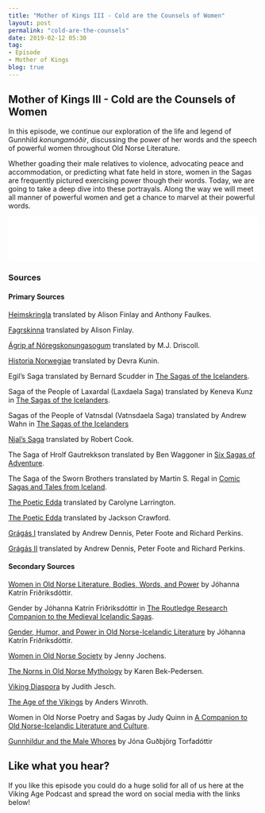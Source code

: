 ```yaml
---
title: "Mother of Kings III - Cold are the Counsels of Women"
layout: post
permalink: "cold-are-the-counsels"
date: 2019-02-12 05:30
tag:
- Episode
- Mother of Kings
blog: true
---
```


## Mother of Kings III - Cold are the Counsels of Women

In this episode, we continue our exploration of the life and legend of Gunnhild _konungamóðir_, discussing the power of her words and the speech of powerful women throughout Old Norse Literature.

Whether goading their male relatives to violence, advocating peace and accommodation, or predicting what fate held in store, women in the Sagas are frequently pictured exercising power though their words. Today, we are going to take a deep dive into these portrayals. Along the way we will meet all manner of powerful women and get a chance to marvel at their powerful words.  

<iframe style="border: none" src="//html5-player.libsyn.com/embed/episode/id/8563271/height/90/theme/custom/thumbnail/yes/direction/backward/render-playlist/no/custom-color/87A93A/" height="90" width="100%" scrolling="no"  allowfullscreen webkitallowfullscreen mozallowfullscreen oallowfullscreen msallowfullscreen></iframe>

### Sources

#### Primary Sources

[Heimskringla](http://www.vsnrweb-publications.org.uk/Heimskringla%20I.pdf) translated by Alison Finlay and Anthony Faulkes.

[Fagrskinna](https://brill.com/view/title/8463) translated by Alison Finlay.

[Ágrip af Nóregskonungasogum](http://www.vsnrweb-publications.org.uk/Text%20Series/Agrip.pdf) translated by M.J. Driscoll.

[Historia Norwegiae](http://vsnrweb-publications.org.uk/Text%20Series/Historia&Passio.pdf) translated by Devra Kunin.

Egil’s Saga translated by Bernard Scudder in [The Sagas of the Icelanders](https://www.amazon.com/Sagas-Icelanders-Penguin-Classics-Deluxe/dp/0141000031).

Saga of the People of Laxardal (Laxdaela Saga) translated by Keneva Kunz in   [The Sagas of the Icelanders](https://www.amazon.com/Sagas-Icelanders-Penguin-Classics-Deluxe/dp/0141000031).

Sagas of the People of Vatnsdal (Vatnsdaela Saga) translated by Andrew Wahn in [The Sagas of the Icelanders](https://www.amazon.com/Sagas-Icelanders-Penguin-Classics-Deluxe/dp/0141000031)

[Njal’s Saga](https://www.amazon.com/Penguin-Classics-Leifur-Eiricksson-2001-12-06/dp/B0182Q3SWU/ref=sr_1_9?s=books&ie=UTF8&qid=1547049314&sr=1-9&keywords=Njal%27s+Saga) translated by Robert Cook.

The Saga of Hrolf Gautrekkson translated by Ben Waggoner in [Six Sagas of Adventure](https://www.amazon.com/Six-Sagas-Adventure-Ben-Waggoner/dp/1941136044).

 The Saga of the Sworn Brothers translated by Martin S. Regal in [Comic Sagas and Tales from Iceland](https://www.amazon.com/Comic-Sagas-Iceland-Penguin-Classics/dp/0140447741).

[The Poetic Edda](https://www.amazon.com/Poetic-Edda-Oxford-Worlds-Classics/dp/0199675341/ref=sr_1_4?s=books&ie=UTF8&qid=1547049354&sr=1-4&keywords=Poetic+Edda) translated by Carolyne Larrington.  

[The Poetic Edda](https://www.amazon.com/Poetic-Edda-Stories-Hackett-Classics/dp/1624663567/ref=sr_1_1?s=books&ie=UTF8&qid=1547049354&sr=1-1&keywords=Poetic+Edda) translated by Jackson Crawford.

[Grágás I](https://books.google.com/books/about/Laws_of_Early_Iceland.html?id=VuZa8S9yOf4C) translated by Andrew Dennis, Peter Foote and Richard Perkins.

[Grágás II](https://books.google.com/books/about/Laws_of_Early_Iceland.html?id=-KKDKPZ0xzIC) translated by Andrew Dennis, Peter Foote and Richard Perkins.

#### Secondary Sources

[Women in Old Norse Literature, Bodies, Words, and Power](https://www.amazon.com/Women-Old-Norse-Literature-Bodies/dp/0230120423) by Jóhanna Katrín Friðriksdóttir.

Gender by Jóhanna Katrín Friðriksdóttir in [The Routledge Research Companion to the Medieval Icelandic Sagas](https://www.amazon.com/Routledge-Research-Companion-Medieval-Icelandic/dp/1472433300).

[Gender, Humor, and Power in Old Norse-Icelandic Literature](https://www.researchgate.net/publication/289488388_Gender_Humor_and_Power_in_Old_Norse-Icelandic_Literature) by Jóhanna Katrín Friðriksdóttir.

[Women in Old Norse Society](https://www.amazon.com/Women-Norse-Society-Jenny-Jochens/dp/0801485207) by Jenny Jochens.

[The Norns in Old Norse Mythology](https://www.amazon.com/Norns-Old-Norse-Mythology/dp/178046035X) by Karen Bek-Pedersen.

[Viking Diaspora](https://www.amazon.com/Viking-Diaspora-Medieval-World/dp/1138020796) by Judith Jesch.  

[The Age of the Vikings](https://www.amazon.com/Age-Vikings-Anders-Winroth/dp/0691169292) by Anders Winroth.  

Women in Old Norse Poetry and Sagas by Judy Quinn in [A Companion to Old Norse-Icelandic Literature and Culture](https://www.amazon.com/Companion-Old-Norse-Icelandic-Literature-Culture/dp/1405163674).

[Gunnhildur and the Male Whores](https://publikationen.uni-tuebingen.de/xmlui/handle/10900/46213) by Jóna Guðbjörg Torfadóttir

## Like what you hear?
If you like this episode you could do a huge solid for all of us here at the Viking Age Podcast and spread the word on social media with the links below!
